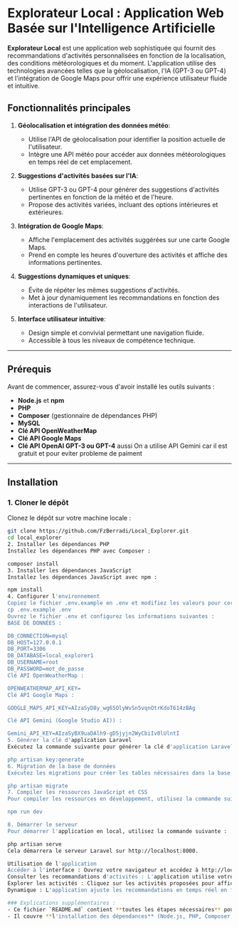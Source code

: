 # Explorateur Local : Application Web Basée sur l'Intelligence Artificielle

**Explorateur Local** est une application web sophistiquée qui fournit des recommandations d'activités personnalisées en fonction de la localisation, des conditions météorologiques et du moment. L'application utilise des technologies avancées telles que la géolocalisation, l'IA (GPT-3 ou GPT-4) et l'intégration de Google Maps pour offrir une expérience utilisateur fluide et intuitive.

## Fonctionnalités principales

1. **Géolocalisation et intégration des données météo**:
   - Utilise l'API de géolocalisation pour identifier la position actuelle de l'utilisateur.
   - Intègre une API météo pour accéder aux données météorologiques en temps réel de cet emplacement.

2. **Suggestions d'activités basées sur l'IA**:
   - Utilise GPT-3 ou GPT-4 pour générer des suggestions d'activités pertinentes en fonction de la météo et de l'heure.
   - Propose des activités variées, incluant des options intérieures et extérieures.

3. **Intégration de Google Maps**:
   - Affiche l'emplacement des activités suggérées sur une carte Google Maps.
   - Prend en compte les heures d'ouverture des activités et affiche des informations pertinentes.

4. **Suggestions dynamiques et uniques**:
   - Évite de répéter les mêmes suggestions d'activités.
   - Met à jour dynamiquement les recommandations en fonction des interactions de l'utilisateur.

5. **Interface utilisateur intuitive**:
   - Design simple et convivial permettant une navigation fluide.
   - Accessible à tous les niveaux de compétence technique.

---

## Prérequis

Avant de commencer, assurez-vous d'avoir installé les outils suivants :

- **Node.js** et **npm**
- **PHP** 
- **Composer** (gestionnaire de dépendances PHP)
- **MySQL** 
- **Clé API OpenWeatherMap** 
- **Clé API Google Maps**
- **Clé API OpenAI GPT-3 ou GPT-4** aussi On a utilise API Gemini car il est gratuit et pour eviter probleme de paiment

---

## Installation

### 1. Cloner le dépôt

Clonez le dépôt sur votre machine locale :

```bash
git clone https://github.com/FzBerradi/Local_Explorer.git
cd local_explorer
2. Installer les dépendances PHP
Installez les dépendances PHP avec Composer :

composer install
3. Installer les dépendances JavaScript
Installez les dépendances JavaScript avec npm :

npm install
4. Configurer l'environnement
Copiez le fichier .env.example en .env et modifiez les valeurs pour correspondre à votre configuration locale :
cp .env.example .env
Ouvrez le fichier .env et configurez les informations suivantes :
BASE DE DONNÉES :

DB_CONNECTION=mysql
DB_HOST=127.0.0.1
DB_PORT=3306
DB_DATABASE=local_explorer1
DB_USERNAME=root
DB_PASSWORD=mot_de_passe
Clé API OpenWeatherMap :

OPENWEATHERMAP_API_KEY=
Clé API Google Maps :

GOOGLE_MAPS_API_KEY=AIzaSyD8y_wg65OlyWvSn5vqnOtrKdoT614zBAg

Clé API Gemini (Google Studio AI)) :

Gemini_API_KEY=AIzaSyBX9uaDAlh9-gD5jyjn2WyCbiIv0lUlntI
5. Générer la clé d'application Laravel
Exécutez la commande suivante pour générer la clé d'application Laravel :

php artisan key:generate
6. Migration de la base de données
Exécutez les migrations pour créer les tables nécessaires dans la base de données :

php artisan migrate
7. Compiler les ressources JavaScript et CSS
Pour compiler les ressources en développement, utilisez la commande suivante :

npm run dev

8. Démarrer le serveur
Pour démarrer l'application en local, utilisez la commande suivante :

php artisan serve
Cela démarrera le serveur Laravel sur http://localhost:8000.

Utilisation de l'application
Accéder à l'interface : Ouvrez votre navigateur et accédez à http://localhost:8000.
Consulter les recommandations d'activités : L'application utilise votre géolocalisation pour vous proposer des activités en fonction de la météo et du moment.
Explorer les activités : Cliquez sur les activités proposées pour afficher des détails supplémentaires, voir leur emplacement sur Google Maps et obtenir des informations sur les horaires.
Dynamique : L'application ajuste les recommandations en temps réel en fonction de l'interaction de l'utilisateur et de l'évolution des conditions météorologiques.

### Explications supplémentaires :
- Ce fichier `README.md` contient **toutes les étapes nécessaires** pour démarrer l'application, de l'installation des services Docker à la configuration des API.
- Il couvre **l'installation des dépendances** (Node.js, PHP, Composer, Docker), la configuration des clés API externes nécessaires (OpenWeatherMap, Google Maps, OpenAI), et le démarrage du projet via Docker.
